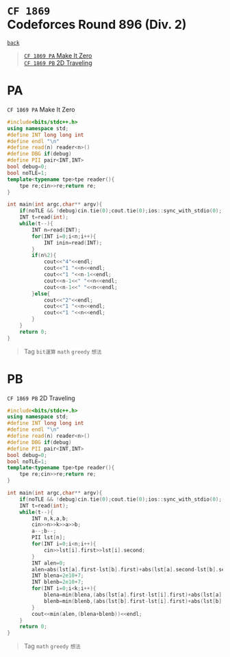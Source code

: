 # `CF 1869` <br>Codeforces Round 896 (Div. 2)
[`back`](../)

> [`CF 1869 PA` Make It Zero](#pa)  
> [`CF 1869 PB` 2D Traveling](#pb)  

# PA
`CF 1869 PA` Make It Zero
```c++
#include<bits/stdc++.h>
using namespace std;
#define INT long long int
#define endl "\n"
#define read(n) reader<n>()
#define DBG if(debug)
#define PII pair<INT,INT>
bool debug=0;
bool noTLE=1;
template<typename tpe>tpe reader(){
	tpe re;cin>>re;return re;
}

int main(int argc,char** argv){
	if(noTLE && !debug)cin.tie(0);cout.tie(0);ios::sync_with_stdio(0);
	INT t=read(int);
	while(t--){
		INT n=read(INT);
		for(INT i=0;i<n;i++){
			INT inin=read(INT);
		}
		if(n%2){
			cout<<"4"<<endl;
			cout<<"1 "<<n<<endl;
			cout<<"1 "<<n-1<<endl;
			cout<<n-1<<" "<<n<<endl;
			cout<<n-1<<" "<<n<<endl;
		}else{
			cout<<"2"<<endl;
			cout<<"1 "<<n<<endl;
			cout<<"1 "<<n<<endl;
		}
	}
	return 0;
}
```
> Tag
> `bit運算` `math` `greedy` `想法`

# PB
`CF 1869 PB` 2D Traveling
```c++
#include<bits/stdc++.h>
using namespace std;
#define INT long long int
#define endl "\n"
#define read(n) reader<n>()
#define DBG if(debug)
#define PII pair<INT,INT>
bool debug=0;
bool noTLE=1;
template<typename tpe>tpe reader(){
	tpe re;cin>>re;return re;
}

int main(int argc,char** argv){
	if(noTLE && !debug)cin.tie(0);cout.tie(0);ios::sync_with_stdio(0);
	INT t=read(int);
	while(t--){
		INT n,k,a,b;
		cin>>n>>k>>a>>b;
		a--;b--;
		PII lst[n];
		for(INT i=0;i<n;i++){
			cin>>lst[i].first>>lst[i].second;
		}
		INT alen=0;
		alen=abs(lst[a].first-lst[b].first)+abs(lst[a].second-lst[b].second);
		INT blena=2e10+7;
		INT blenb=2e10+7;
		for(INT i=0;i<k;i++){
			blena=min(blena,(abs(lst[a].first-lst[i].first)+abs(lst[a].second-lst[i].second)));
			blenb=min(blenb,(abs(lst[b].first-lst[i].first)+abs(lst[b].second-lst[i].second)));
		}
		cout<<min(alen,(blena+blenb))<<endl;
	}
	return 0;
}
```
> Tag
> `math` `greedy` `想法`



<link id="style_css" rel="stylesheet" type="text/css" href="/OJ_ans/style.css">